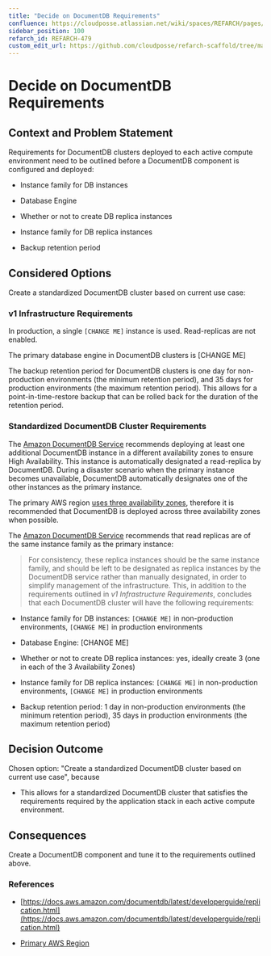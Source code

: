 ```yaml
---
title: "Decide on DocumentDB Requirements"
confluence: https://cloudposse.atlassian.net/wiki/spaces/REFARCH/pages/1183973819/REFARCH-479+-+Decide+on+DocumentDB+Requirements
sidebar_position: 100
refarch_id: REFARCH-479
custom_edit_url: https://github.com/cloudposse/refarch-scaffold/tree/main/docs/docs/fundamentals/design-decisions/foundational-application-dependencies/decide-on-documentdb-requirements.md
---
```


# Decide on DocumentDB Requirements

## Context and Problem Statement

Requirements for DocumentDB clusters deployed to each active compute environment need to be outlined before a DocumentDB
component is configured and deployed:

- Instance family for DB instances

- Database Engine

- Whether or not to create DB replica instances

- Instance family for DB replica instances

- Backup retention period

## Considered Options

Create a standardized DocumentDB cluster based on current use case:

### v1 Infrastructure Requirements

In production, a single `[CHANGE ME]` instance is used. Read-replicas are not enabled.

The primary database engine in DocumentDB clusters is [CHANGE ME]

The backup retention period for DocumentDB clusters is one day for non-production environments (the minimum retention
period), and 35 days for production environments (the maximum retention period). This allows for a point-in-time-restore
backup that can be rolled back for the duration of the retention period.

### Standardized DocumentDB Cluster Requirements

The [Amazon DocumentDB Service](https://docs.aws.amazon.com/documentdb/latest/developerguide/replication.html) recommends deploying at least one additional DocumentDB instance in a different availability zones to ensure High Availability. This instance is automatically designated a read-replica by DocumentDB. During a disaster scenario when the primary instance becomes unavailable, DocumentDB automatically designates one of the other instances as the primary instance.

The primary AWS region [uses three availability zones](/reference-architecture/fundamentals/design-decisions/cold-start/decide-on-primary-aws-region), therefore it is recommended that
DocumentDB is deployed across three availability zones when possible.

The [Amazon DocumentDB Service](https://docs.aws.amazon.com/documentdb/latest/developerguide/replication.html) recommends that read replicas are of the same instance family as the primary instance:

> For consistency, these replica instances should be the same instance family, and should be left to be designated as
replica instances by the DocumentDB service rather than manually designated, in order to simplify management of the
infrastructure.
This, in addition to the requirements outlined in _v1 Infrastructure Requirements_, concludes that each DocumentDB
cluster will have the following requirements:

- Instance family for DB instances: `[CHANGE ME]` in non-production environments, `[CHANGE ME]` in production environments

- Database Engine: [CHANGE ME]

- Whether or not to create DB replica instances: yes, ideally create 3 (one in each of the 3 Availability Zones)

- Instance family for DB replica instances: `[CHANGE ME]` in non-production environments, `[CHANGE ME]` in production
environments

- Backup retention period: 1 day in non-production environments (the minimum retention period), 35 days in production
environments (the maximum retention period)

## Decision Outcome

Chosen option: "Create a standardized DocumentDB cluster based on current use case", because

- This allows for a standardized DocumentDB cluster that satisfies the requirements required by the application stack in
each active compute environment.

## Consequences

Create a DocumentDB component and tune it to the requirements outlined above.

### References

- [https://docs.aws.amazon.com/documentdb/latest/developerguide/replication.html](https://docs.aws.amazon.com/documentdb/latest/developerguide/replication.html)

- [Primary AWS Region](/reference-architecture/fundamentals/design-decisions/cold-start/decide-on-primary-aws-region)


